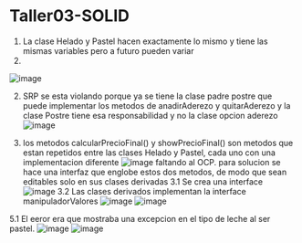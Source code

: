 # Taller03-SOLID

1. La clase Helado y Pastel hacen exactamente lo mismo y tiene las mismas variables pero a futuro pueden variar
2. 
![image](https://user-images.githubusercontent.com/75048588/121569061-03e60780-c9e6-11eb-96f3-9b7d32880463.png)

2. SRP se esta violando porque ya se tiene la clase padre postre que puede implementar los metodos de anadirAderezo y quitarAderezo y la clase Postre tiene esa responsabilidad y no la clase opcion aderezo
![image](https://user-images.githubusercontent.com/75048588/121571045-2547f300-c9e8-11eb-96e0-83af9cfd66f7.png)

3. los metodos calcularPrecioFinal() y showPrecioFinal() son metodos que estan repetidos entre las clases Helado y Pastel, cada uno con una implementacion diferente
![image](https://user-images.githubusercontent.com/70306437/121587165-1a965980-c9fa-11eb-90b2-745ca18e57ec.png)
faltando al OCP. para solucion se hace una interfaz que englobe estos dos metodos, de modo que sean editables solo en sus clases derivadas
3.1 Se crea una interface
![image](https://user-images.githubusercontent.com/70306437/121588026-0a32ae80-c9fb-11eb-8576-282dc3f563c3.png)
3.2 Las clases derivados implementan la interface manipuladorValores
![image](https://user-images.githubusercontent.com/70306437/121587617-a1e3cd00-c9fa-11eb-974b-98fc58db2c46.png)
![image](https://user-images.githubusercontent.com/70306437/121587704-b627ca00-c9fa-11eb-9711-f444c4c8bb9c.png)


5.1 El eeror era que mostraba una excepcion en el tipo de leche al ser pastel.
![image](https://user-images.githubusercontent.com/77079653/121602653-41aa5680-ca0d-11eb-8e0c-1b89f292efb4.png)
![image](https://user-images.githubusercontent.com/77079653/121602729-5dadf800-ca0d-11eb-8d93-b6ef5bbb71ab.png)

